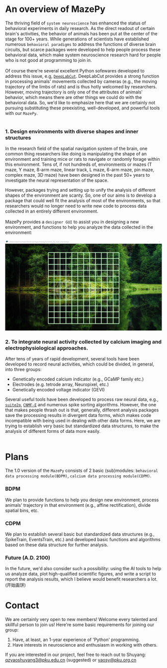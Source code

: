 # An overview of MazePy
The thriving field of ``system neuroscience`` has enhanced the status of behavioral experiments in daily research. As the direct readout of certain brain's activities, the behavior of animals has been put at the center of the stage for 100+ years. While generations of scientists have established numerous ``behavioral paradigms`` to address the functions of diverse brain circuits, but scarce packages were developed to help people process these behavioral data, which make system neuroscience research hard for people who is not good at programming to join in.
<br/>
<br/>
Of course there're several excellent Python sofewares developed to address this issue, e.g, [``DeepLabCut``](https://github.com/DeepLabCut/DeepLabCut). DeepLabCut provides a strong function in processing animals' movements collected by cameras (e.g., the moving trajectory of the limbs of rats) and is thus hotly welcomed by researchers. However, moving trajectory is only one of the attributes of animals' behavior, which means there are other things we could do with the behavioral data. So, we'd like to emphasize here that we are certainly not pursuing substituting these preexisting, well-developed, and powerful tools with our ``MazePy``.
<br/>
<br/>
### 1. Design environments with diverse shapes and inner structures
In the research field of the spatial navigation system of the brain, one common thing researchers like doing is manipulating the shape of an environment and training mice or rats to navigate or randomly forage within this environment. Tens of, if not hundreds of, environments or mazes (T maze, Y maze, 8-arm maze, linear track, L maze, 6-arm maze, pin maze, complex maze, 3D maze) have been designed in the past 50+ years to investigate the neural representation of the space. 

However, packages trying and setting up to unify the analysis of different shapes of the environment are scanty. So, one of our aims is to develop a package that could well fit the analysis of most of the environments, so that researchers would no longer need to write new code to process data collected in an entirely different environment.
<br/>
<br/>
MazePy provides a ``designer GUI`` to assist you in designing a new environment, and functions to help you analyze the data collected in the environment:
<br/>
<br/>
![GUI](https://github.com/YAO-Shuyang/MazePy/blob/master/behav/mazeobj/guiasset/GUI_backgound.png)

### 2. To integrate neural activity collected by calcium imaging and electrophysiological approaches.
After tens of years of rapid development, several tools have been developed to record neural activities, which could be divided, in general, into three groups:

- Genetically encoded calcium indicator (e.g., GCaMP family etc.)
- Electrodes (e.g. tetrode array, Neuropixel, etc.)
- Genetically encoded voltage indicator (GEVI)

Several useful tools have been developed to process raw neural data, e.g., [``suite2p``](https://github.com/MouseLand/suite2p), [``CNMF-E``](https://github.com/inscopix/inscopix-cnmfe) and numerous spike sorting algorithms. However, the one that makes people thrash out is that, generally, different analysis packages save the processing results in divergent data forms, which makes code incompatible with being used in dealing with other data forms. Here, we are trying to establish very basic but standardized data structures, to make the analysis of different forms of data more easily.
<br/>
<br/>

# Plans
The 1.0 version of the ``MazePy`` consists of 2 basic (sub)modules: ``behavioral data processing module(BDPM)``, ``calcium data processing module(CDPM)``.
<br/>
### BDPM
We plan to provide functions to help you design new environment, process animals' trajectory in that environment (e.g., affine rectification), divide spatial bins, etc.
<br/>
### CDPM
We plan to establish several basic but standardized data structures (e.g., SpikeTrain, EventsTrain, etc.) and developed basic functions and algorithms based on these data structure for further analysis.
### Future (A.D. 2100)
In the future, we'd also consider such a possibility: using the AI tools to help us analyze data, plot high-qualified scientific figures, and write a script to report the analysis results, which I believe would benefit researchers a lot. (开始画饼)


# Contact
We are certainly very open to new members! Welcome every talented and skillful person to join us! Here're some basic requirements for joining our group:

1. Have, at least, an 1-year experience of 'Python' programming.
2. Have interests in neuroscience and enthusiasm in working with others.

If you are interested in our project, feel free to reach out to Shuyang: qzyaoshuyang3@pku.edu.cn (suggested) or yaosy@pku.org.cn

